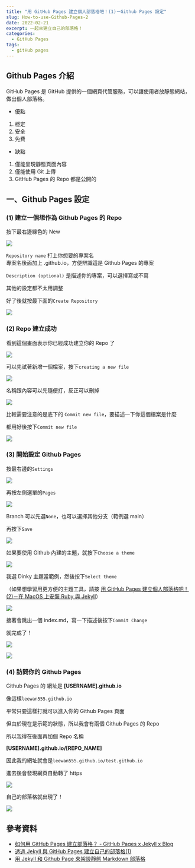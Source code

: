 ```yaml
---
title: "用 GitHub Pages 建立個人部落格吧！(1)－Github Pages 設定"
slug: How-to-use-Github-Pages-2
date: 2022-02-21
excerpt: 一起來建立自己的部落格！
categories:
  - GitHub Pages
tags:
  - gitHub pages 
---
```

## Github Pages 介紹
GitHub Pages 是 GitHub 提供的一個網頁代管服務，可以讓使用者放靜態網站，做出個人部落格。  

- 優點  
1. 穩定  
2. 安全  
3. 免費  

- 缺點  
1. 僅能呈現靜態頁面內容  
2. 僅能使用 Git 上傳  
3. GitHub Pages 的 Repo 都是公開的  

## 一、Github Pages 設定
### (1) 建立一個想作為 Github Pages 的 Repo
按下最右邊綠色的 New  

![](/assets/images/2022-02-21-How-to-use-Github-Pages-2/1.png)  

`Repository name` 打上你想要的專案名  
專案名後面加上 .github.io，方便辨識這是 Github Pages 的專案  

  
`Description (optional)` 是描述你的專案，可以選擇寫或不寫  

其他的設定都不太用調整

好了後就按最下面的`Create Repository`  

![](/assets/images/2022-02-21-How-to-use-Github-Pages-2/2.png)  

### (2) Repo 建立成功
看到這個畫面表示你已經成功建立你的 Repo 了  

![](/assets/images/2022-02-21-How-to-use-Github-Pages-2/3.png)  

可以先試著新增一個檔案，按下`creating a new file`  

![](/assets/images/2022-02-21-How-to-use-Github-Pages-2/4.png)  

名稱跟內容可以先隨便打，反正可以刪掉  

![](/assets/images/2022-02-21-How-to-use-Github-Pages-2/5.png)  

比較需要注意的是底下的 `Commit new file`，要描述一下你這個檔案是什麼

都用好後按下`Commit new file`  

![](/assets/images/2022-02-21-How-to-use-Github-Pages-2/6.png)  


### (3) 開始設定 Github Pages
按最右邊的`Settings`  

![](/assets/images/2022-02-21-How-to-use-Github-Pages-2/7.png)  

再按左側選單的`Pages`  

![](/assets/images/2022-02-21-How-to-use-Github-Pages-2/8.png)  

Branch 可以先選`None`，也可以選擇其他分支（範例選 main）  

再按下`Save`  

![](/assets/images/2022-02-21-How-to-use-Github-Pages-2/9.png)  

如果要使用 Github 內建的主題，就按下`Choose a theme`  

![](/assets/images/2022-02-21-How-to-use-Github-Pages-2/10.png)  

我選 Dinky 主題當範例，然後按下`Select theme`  

（如果想學習用更方便的主題工具，請按 [用 GitHub Pages 建立個人部落格吧！(2)－在 MacOS 上安裝 Ruby 與 Jekyll](https://notes.lookfred.com/posts/MacOS-install-ruby-and-jekyll-to-create-Github-Pages-3/ "用 GitHub Pages 建立個人部落格吧！(2)－在 MacOS 上安裝 Ruby 與 Jekyll")）  

![](/assets/images/2022-02-21-How-to-use-Github-Pages-2/11.png)  

接著會跳出一個 index.md，寫一下描述後按下`Commit Change`  

就完成了！  

![](/assets/images/2022-02-21-How-to-use-Github-Pages-2/12.png) 

![](/assets/images/2022-02-21-How-to-use-Github-Pages-2/13.png)  

### (4) 訪問你的 Github Pages
Github Pages 的 網址是 **[USERNAME].github.io**  

像這樣`leewan555.github.io`  

平常只要這樣打就可以進入你的 Github Pages 頁面  

但由於現在是示範的狀態，所以我會有兩個 Github Pages 的 Repo

所以我得在後面再加個 Repo 名稱  

**[USERNAME].github.io/[REPO_NAME]**  

因此我的網址就會是`leewan555.github.io/test.github.io`  

進去後會發現網頁自動轉了 https   

![](/assets/images/2022-02-21-How-to-use-Github-Pages-2/14.png)  

自己的部落格就出現了！  

![](/assets/images/2022-02-21-How-to-use-Github-Pages-2/15.png)  


## 參考資料
- [如何用 GitHub Pages 建立部落格？ - GitHub Pages x Jekyll x Blog](https://ktinglee.github.io/install-github-pages-blog-1/) 
- [透過 Jekyll 與 GitHub Pages 建立自己的部落格(1)](https://ktinglee.github.io/install-my-blog(1)/) 
- [用 Jekyll 和 Github Page 來架設靜態 Markdown 部落格](https://medium.com/@starshunter/%E7%94%A8-jekyll-%E5%92%8C-github-page-%E4%BE%86%E6%9E%B6%E8%A8%AD%E9%9D%9C%E6%85%8B-markdown-%E9%83%A8%E8%90%BD%E6%A0%BC-fcaa288d4dd7) 